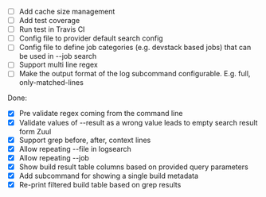 - [ ] Add cache size management 
- [ ] Add test coverage
- [ ] Run test in Travis CI
- [ ] Config file to provider default search config
- [ ] Config file to define job categories (e.g. devstack based jobs) that can
  be used in --job search
- [ ] Support multi line regex
- [ ] Make the output format of the log subcommand configurable. E.g. full,
  only-matched-lines

Done:
- [x] Pre validate regex coming from the command line
- [x] Validate values of --result as a wrong value leads to empty search
  result form Zuul
- [x] Support grep before, after, context lines
- [x] Allow repeating --file in logsearch
- [x] Allow repeating --job
- [x] Show build result table columns based on provided query parameters
- [x] Add subcommand for showing a single build metadata
- [x] Re-print filtered build table based on grep results
